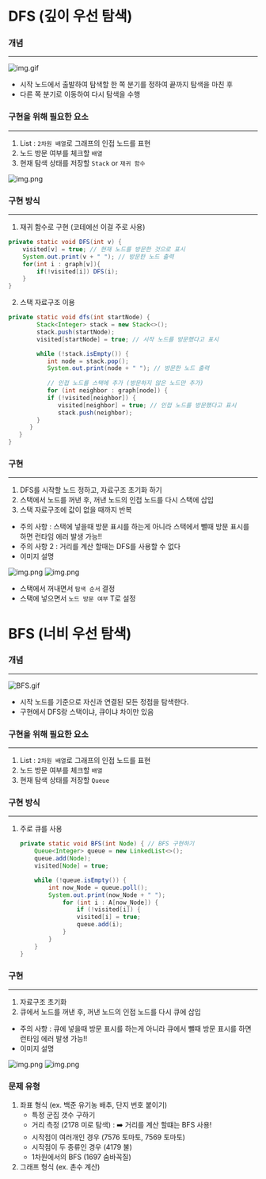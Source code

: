 # DFS (깊이 우선 탐색)


### 개념

---
![img.gif](img/DFS1.gif)

- 시작 노드에서 출발하여 탐색할 한 쪽 분기를 정하여 끝까지 탐색을 마친 후
- 다른 쪽 분기로 이동하여 다시 탐색을 수행


### 구현을 위해 필요한 요소

---
1. List : `2차원 배열`로 그래프의 인접 노드를 표현
2. 노드 방문 여부를 체크할 `배열`
3. 현재 탐색 상태를 저장할 `Stack` or `재귀 함수`

![img.png](img/DFS2.png)

### 구현 방식

---
1. 재귀 함수로 구현 (코테에선 이걸 주로 사용)
```java
private static void DFS(int v) {
    visited[v] = true; // 현재 노드를 방문한 것으로 표시
    System.out.print(v + " "); // 방문한 노드 출력
    for(int i : graph[v]){
        if(!visited[i]) DFS(i);
    }
}
```
2. 스택 자료구조 이용
```java
private static void dfs(int startNode) {
        Stack<Integer> stack = new Stack<>();
        stack.push(startNode);
        visited[startNode] = true; // 시작 노드를 방문했다고 표시

        while (!stack.isEmpty()) {
           int node = stack.pop();
           System.out.print(node + " "); // 방문한 노드 출력
   
           // 인접 노드를 스택에 추가 (방문하지 않은 노드만 추가)
           for (int neighbor : graph[node]) {
           if (!visited[neighbor]) {
              visited[neighbor] = true; // 인접 노드를 방문했다고 표시
              stack.push(neighbor);
        }
      }
   }
}               
```

### 구현

---
1. DFS를 시작할 노드 정하고, 자료구조 초기화 하기
2. 스택에서 노드를 꺼낸 후, 꺼낸 노드의 인접 노드를 다시 스택에 삽입
3. 스택 자료구조에 값이 없을 때까지 반복
- 주의 사항 : 스택에 넣을때 방문 표시를 하는게 아니라 스택에서 뺄때 방문 표시를 하면 런타임 에러 발생 가능!!
- 주의 사항 2 : 거리를 계산 할때는 DFS를 사용할 수 없다
- 이미지 설명

![img.png](img/DFS3.png)
![img.png](img/DFS4.png)
- 스택에서 꺼내면서 `탐색 순서` 결정
- 스택에 넣으면서 `노드 방문 여부` T로 설정



# BFS (너비 우선 탐색)

### 개념

---
![BFS.gif](img/BFS.gif)
- 시작 노드를 기준으로 자신과 연결된 모든 정점을 탐색한다.
- 구현에서 DFS랑 스택이냐, 큐이냐 차이만 있음

### 구현을 위해 필요한 요소

---
1. List : `2차원 배열`로 그래프의 인접 노드를 표현
2. 노드 방문 여부를 체크할 `배열`
3. 현재 탐색 상태를 저장할 `Queue`

### 구현 방식

---
1. 주로 큐를 사용
    ```java
    private static void BFS(int Node) { // BFS 구현하기
        Queue<Integer> queue = new LinkedList<>();
        queue.add(Node);
        visited[Node] = true;

        while (!queue.isEmpty()) {
            int now_Node = queue.poll();
            System.out.print(now_Node + " ");
                for (int i : A[now_Node]) {
                    if (!visited[i]) {
                    visited[i] = true;
                    queue.add(i);
                }
            }
        }
    }
    ```

### 구현

---
1. 자료구조 초기화
2. 큐에서 노드를 꺼낸 후, 꺼낸 노드의 인접 노드를 다시 큐에 삽입
- 주의 사항 : 큐에 넣을때 방문 표시를 하는게 아니라 큐에서 뺄때 방문 표시를 하면 런타임 에러 발생 가능!!
- 이미지 설명

![img.png](img/BFS2.png)
![img.png](img/BFS3.png)


### 문제 유형

1. 좌표 형식 (ex. 백준 유기농 배추, 단지 번호 붙이기)
   - 특정 군집 갯수 구하기
   - 거리 측정 (2178 미로 탐색) : ➡️ 거리를 계산 할떄는 BFS 사용!
   - 시작점이 여러개인 경우 (7576 토마토, 7569 토마토)
   - 시작점이 두 종류인 경우 (4179 불)
   - 1차원에서의 BFS (1697 숨바꼭질)
2. 그래프 형식 (ex. 촌수 계산)
